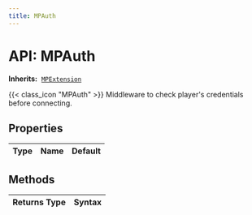 ```yaml
---
title: MPAuth
---
```

    
# API: MPAuth

**Inherits:** <img src="/icons/MPExtension.svg" class="class-icon" alt=""> [`MPExtension`](/docs/api/MPExtension)

{{< class_icon "MPAuth" >}} Middleware to check player's credentials before connecting.



## Properties

| Type | Name | Default |
|---|---|---|


## Methods

| Returns Type | Syntax |
|---|---|

















